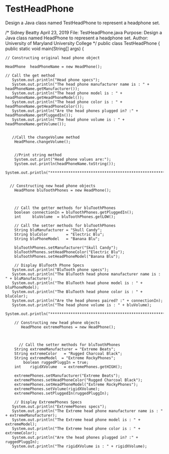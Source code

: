 # TestHeadPhone
Design a Java class named TestHeadPhone to represent a headphone set.

/* 
Sidney Beatty
April 23, 2019
File: TestHeadPhone.java
Purpose: Design a Java class named
HeadPhone to represent a headphone 
set.
Author: University of Maryland University College
*/
public class TestHeadPhone {
	public static void main(String[] args)  {   
	
	// Constructing original head phone object 
	
	HeadPhone  headPhoneName = new HeadPhone();
	
	// Call the get method
	   System.out.println("Head phone specs");
	   System.out.println("The head phone manufacturer name is : " + headPhoneName.getManufacturer());
	   System.out.println("The head phone model is : " + headPhoneName.getHeadPhoneModel());
	   System.out.println("The head phone color is : " + headPhoneName.getHeadPhoneColor());
	   System.out.println("Are the head phones plugged in? :" + headPhoneName.getPluggedIn());
	   System.out.println("The head phone volume is : " + headPhoneName.getVolume());
	   
	   
	   //Call the changeVolume method
	    HeadPhone.changeVolume();
		
		
		//Print string method
		System.out.print("Head phone values are:");
		System.out.println(headPhoneName.toString());
		System.out.println("**********************************************************************");
		
		
	  // Constructing new head phone objects
	    HeadPhone bluToothPhones = new HeadPhone();
		
		
		
		// Call the getter methods for bluToothPhones 
		boolean connectionIn = bluToothPhones.getPluggedIn();
		int     bluVolume  = bluToothPhones.getLOW();
		
		// Call the setter methods for bluToothPhones
		String bluManufacturer = "Skull Candy";
		String bluColor        = "Electric Blu";
		String bluPhoneModel   = "Banana Blu";
		
		bluToothPhones.setManufacturer("Skull Candy");
		bluToothPhones.setHeadPhoneColor("Electric Blu");
		bluToothPhones.setHeadPhoneModel("Banana Blu");
		
		// Display BluTooth Phone Specs
	   System.out.println("BluTooth phone specs");
	   System.out.println("The BluTooth head phone manufacturer name is : " + bluManufacturer);
	   System.out.println("The BluTooth head phone model is : " + bluPhoneModel);
	   System.out.println("The BluTooth head phone color is : " + bluColor);
	   System.out.println("Are the head phones paired? :" + connectionIn);
	   System.out.println("The head phone volume is : " + bluVolume);
	   System.out.println("**********************************************************************");
		
		// Constructing new head phone objects
	       HeadPhone extremePhones = new HeadPhone();
		
	
		
		  // Call the setter methods for bluToothPhones
		String extremeManufacturer = "Extreme Beats";
		String extremeColor   = "Rugged Charcoal Black";
		String extremeModel  = "Extreme RockyPhones";
	        boolean ruggedPluggIn = true;
		int    rigidXVolume   = extremePhones.getHIGH(); 
		
		extremePhones.setManufacturer("Extreme Beats");
		extremePhones.setHeadPhoneColor("Rugged Charcoal Black");
		extremePhones.setHeadPhoneModel("Extreme RockyPhones");
		extremePhones.setVolume(rigidXVolume);
		extremePhones.setPluggedIn(ruggedPluggIn);
		
		// Display ExtremePhones Specs
	   System.out.println("ExtremePhones specs");
	   System.out.println("The Extreme head phone manufacturer name is : " + extremeManufacturer);
	   System.out.println("The Extreme head phone model is : " + extremeModel);
	   System.out.println("The Extreme head phone color is : " + extremeColor);
	   System.out.println("Are the head phones plugged in? :" + ruggedPluggIn);
	   System.out.println("The rigidXVolume is : " + rigidXVolume);

